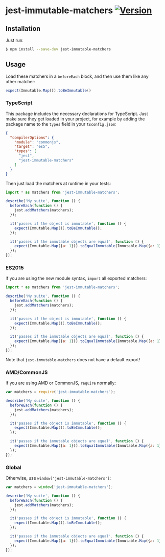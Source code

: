 # jest-immutable-matchers [![Version](https://img.shields.io/npm/v/jest-immutable-matchers.svg)](https://www.npmjs.com/package/jest-immutable-matchers)


## Installation

Just run:

```sh
$ npm install --save-dev jest-immutable-matchers
```


## Usage

Load these matchers in a `beforeEach` block, and then use them like any other matcher:

```js
expect(Immutable.Map()).toBeImmutable()
```

### TypeScript

This package includes the necessary declarations for TypeScript. Just make sure they get loaded in your project, for example by adding the package name to the `types` field in your `tsconfig.json`:

```json
{
  "compilerOptions": {
    "module": "commonjs",
    "target": "es5",
    "types": [
      "jest",
      "jest-immutable-matchers"
    ]
  }
}
```

Then just load the matchers at runtime in your tests:

```js
import * as matchers from 'jest-immutable-matchers';

describe('My suite', function () {
  beforeEach(function () {
    jest.addMatchers(matchers);
  });

  it('passes if the object is immutable', function () {
    expect(Immutable.Map()).toBeImmutable();
  });

  it('passes if the immutable objects are equal', function () {
    expect(Immutable.Map({a: 1})).toEqualImmutable(Immutable.Map({a: 1}));
  });
});
```

### ES2015

If you are using the new module syntax, `import` all exported matchers:

```js
import * as matchers from 'jest-immutable-matchers';

describe('My suite', function () {
  beforeEach(function () {
    jest.addMatchers(matchers);
  });

  it('passes if the object is immutable', function () {
    expect(Immutable.Map()).toBeImmutable();
  });

  it('passes if the immutable objects are equal', function () {
    expect(Immutable.Map({a: 1})).toEqualImmutable(Immutable.Map({a: 1}));
  });
});
```

Note that `jest-immutable-matchers` does not have a default export!

### AMD/CommonJS

If you are using AMD or CommonJS, `require` normally:

```js
var matchers = require('jest-immutable-matchers');

describe('My suite', function () {
  beforeEach(function () {
    jest.addMatchers(matchers);
  });

  it('passes if the object is immutable', function () {
    expect(Immutable.Map()).toBeImmutable();
  });

  it('passes if the immutable objects are equal', function () {
    expect(Immutable.Map({a: 1})).toEqualImmutable(Immutable.Map({a: 1}));
  });
});
```

### Global

Otherwise, use `window['jest-immutable-matchers']`:

```js
var matchers = window['jest-immutable-matchers'];

describe('My suite', function () {
  beforeEach(function () {
    jest.addMatchers(matchers);
  });

  it('passes if the object is immutable', function () {
    expect(Immutable.Map()).toBeImmutable();
  });

  it('passes if the immutable objects are equal', function () {
    expect(Immutable.Map({a: 1})).toEqualImmutable(Immutable.Map({a: 1}));
  });
});
```
